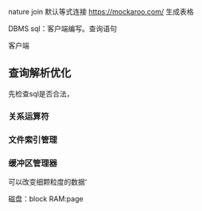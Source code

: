 nature join 默认等式连接
https://mockaroo.com/ 生成表格

DBMS
sql：客户端编写。查询语句

客户端
## 查询解析优化
先检查sql是否合法， 

### 关系运算符

### 文件索引管理

### 缓冲区管理器
可以改变细颗粒度的数据‘

磁盘：block
RAM:page



